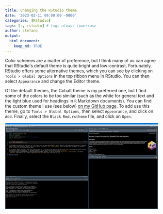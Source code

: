 ```yaml
---
title: Changing the RStudio theme
date: '2023-02-11 09:00:00 -0800'
categories: [RStudio]
tags: [r, rstudio] # tags always lowercase
author: stefano
output:
  html_document:
    keep_md: TRUE
---
```




Color schemes are a matter of preference, but I think many of us can agree that RStudio's default theme is quite bright and low-contrast. Fortunately, RStudio offers some alternative themes, which you can see by clicking on `Tools > Global Options` in the top ribbon menu in RStudio. You can then select `Appearance` and change the Editor theme.

Of the default themes, the Cobalt theme is my preferred one, but I find some of the colors to be too similar (such as the white for general text and the light blue used for headings in `R` Markdown documents). You can find the custom theme I use (see below) [on my GitHub page](https://github.com/StefanoMezzini/misc/blob/main/Black%20Rmd.rstheme). To add use this theme, go to `Tools > Global Options`, then select `Appearance`, and click on `Add`. Finally, select the `Black Rmd.rstheme` file, and click on `Open`.

![](/figures/dark-theme-example.png)
